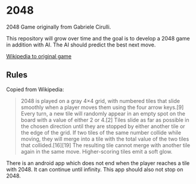 # 2048
2048 Game originally from Gabriele Cirulli.

This repository will grow over time and the goal is to develop a 2048 game in addition with AI.
The AI should predict the best next move.

[Wikipedia to original game](https://en.wikipedia.org/wiki/2048_(video_game))

## Rules
Copied from Wikipedia:
> 2048 is played on a gray 4×4 grid, with numbered tiles that slide smoothly when a player moves them using the four arrow keys.[9] Every turn, a new tile will randomly appear in an empty spot on the board with a value of either 2 or 4.[2] Tiles slide as far as possible in the chosen direction until they are stopped by either another tile or the edge of the grid. If two tiles of the same number collide while moving, they will merge into a tile with the total value of the two tiles that collided.[16][19] The resulting tile cannot merge with another tile again in the same move. Higher-scoring tiles emit a soft glow.

There is an android app which does not end when the player reaches a tile with 2048. It can continue until infinity.
This app should also not stop on 2048.
